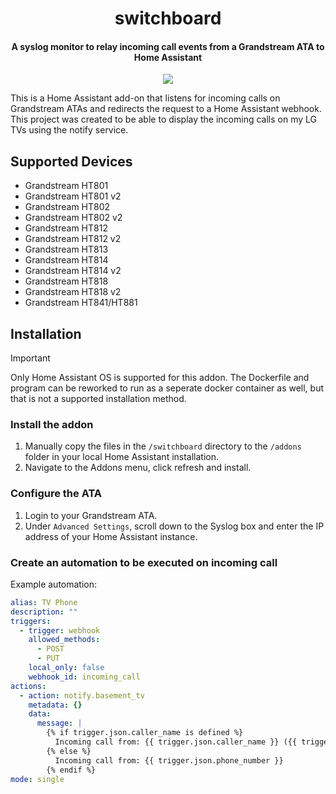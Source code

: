 <div align="center">

# switchboard

#### A syslog monitor to relay incoming call events from a Grandstream ATA to Home Assistant

[![](https://img.shields.io/github/license/noahhusby/switchboard)](https://github.com/noahhusby/switchboard/blob/main/LICENSE)

</div>

This is a Home Assistant add-on that listens for incoming calls on Grandstream ATAs and redirects the request to a Home Assistant webhook. This project was created to be able to display the incoming calls on my LG TVs using the notify service.

## Supported Devices
- Grandstream HT801
- Grandstream HT801 v2
- Grandstream HT802
- Grandstream HT802 v2
- Grandstream HT812
- Grandstream HT812 v2
- Grandstream HT813
- Grandstream HT814
- Grandstream HT814 v2
- Grandstream HT818
- Grandstream HT818 v2
- Grandstream HT841/HT881

## Installation

> [!IMPORTANT]  
> Only Home Assistant OS is supported for this addon. The Dockerfile and program can be reworked to run as a seperate docker container as well, but that is not a supported installation method.

### Install the addon
1. Manually copy the files in the `/switchboard` directory to the `/addons` folder in your local Home Assistant installation. 
2. Navigate to the Addons menu, click refresh and install.

### Configure the ATA
1. Login to your Grandstream ATA. 
2. Under `Advanced Settings`, scroll down to the Syslog box and enter the IP address of your Home Assistant instance.

### Create an automation to be executed on incoming call

Example automation:

```yaml
alias: TV Phone
description: ""
triggers:
  - trigger: webhook
    allowed_methods:
      - POST
      - PUT
    local_only: false
    webhook_id: incoming_call
actions:
  - action: notify.basement_tv
    metadata: {}
    data:
      message: |
        {% if trigger.json.caller_name is defined %}
          Incoming call from: {{ trigger.json.caller_name }} ({{ trigger.json.phone_number }})
        {% else %}
          Incoming call from: {{ trigger.json.phone_number }}
        {% endif %}
mode: single
```